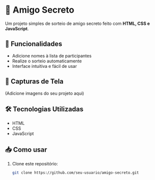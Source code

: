 # 🎁 Amigo Secreto  

Um projeto simples de sorteio de amigo secreto feito com **HTML, CSS e JavaScript**.  

## 🚀 Funcionalidades  
- Adicione nomes à lista de participantes  
- Realize o sorteio automaticamente  
- Interface intuitiva e fácil de usar  

## 📸 Capturas de Tela  
(Adicione imagens do seu projeto aqui)  

## 🛠️ Tecnologias Utilizadas  
- HTML  
- CSS  
- JavaScript  

## 📥 Como usar  
1. Clone este repositório:  
   ```bash
   git clone https://github.com/seu-usuario/amigo-secreto.git
